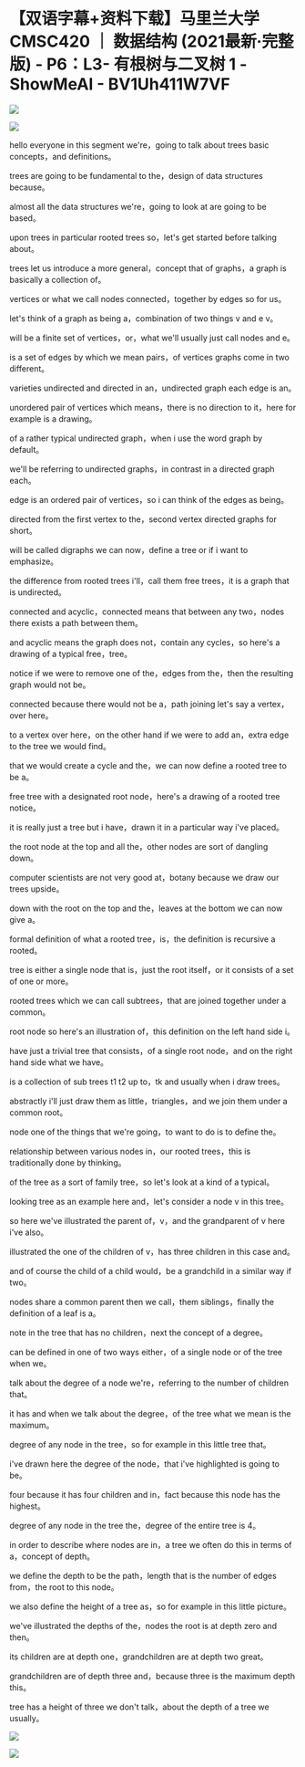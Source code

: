 # 【双语字幕+资料下载】马里兰大学 CMSC420 ｜ 数据结构 (2021最新·完整版) - P6：L3- 有根树与二叉树 1 - ShowMeAI - BV1Uh411W7VF

![](img/469e58637e6b5727f95f96cb27d90262_0.png)

![](img/469e58637e6b5727f95f96cb27d90262_1.png)

hello everyone in this segment we're，going to talk about trees basic concepts，and definitions。

trees are going to be fundamental to the，design of data structures because。

almost all the data structures we're，going to look at are going to be based。

upon trees in particular rooted trees so，let's get started before talking about。

trees let us introduce a more general，concept that of graphs，a graph is basically a collection of。

vertices or what we call nodes connected，together by edges so for us。

let's think of a graph as being a，combination of two things v and e v。

will be a finite set of vertices，or，what we'll usually just call nodes and e。

is a set of edges by which we mean pairs，of vertices graphs come in two different。

varieties undirected and directed in an，undirected graph each edge is an。

unordered pair of vertices which means，there is no direction to it，here for example is a drawing。

of a rather typical undirected graph，when i use the word graph by default。

we'll be referring to undirected graphs，in contrast in a directed graph each。

edge is an ordered pair of vertices，so i can think of the edges as being。

directed from the first vertex to the，second vertex directed graphs for short。

will be called digraphs we can now，define a tree or if i want to emphasize。

the difference from rooted trees i'll，call them free trees，it is a graph that is undirected。

connected and acyclic，connected means that between any two，nodes there exists a path between them。

and acyclic means the graph does not，contain any cycles，so here's a drawing of a typical free，tree。

notice if we were to remove one of the，edges from the，then the resulting graph would not be。

connected because there would not be a，path joining let's say a vertex，over here。

to a vertex over here，on the other hand if we were to add an，extra edge to the tree we would find。

that we would create a cycle and the，we can now define a rooted tree to be a。

free tree with a designated root node，here's a drawing of a rooted tree notice。

it is really just a tree but i have，drawn it in a particular way i've placed。

the root node at the top and all the，other nodes are sort of dangling down。

computer scientists are not very good at，botany because we draw our trees upside。

down with the root on the top and the，leaves at the bottom we can now give a。

formal definition of what a rooted tree，is，the definition is recursive a rooted。

tree is either a single node that is，just the root itself，or it consists of a set of one or more。

rooted trees which we can call subtrees，that are joined together under a common。

root node so here's an illustration of，this definition on the left hand side i。

have just a trivial tree that consists，of a single root node，and on the right hand side what we have。

is a collection of sub trees t1 t2 up to，tk and usually when i draw trees。

abstractly i'll just draw them as little，triangles，and we join them under a common root。

node one of the things that we're going，to want to do is to define the。

relationship between various nodes in，our rooted trees，this is traditionally done by thinking。

of the tree as a sort of family tree，so let's look at a kind of a typical。

looking tree as an example here and，let's consider a node v in this tree。

so here we've illustrated the parent of，v，and the grandparent of v here i've also。

illustrated the one of the children of v，has three children in this case and。

and of course the child of a child would，be a grandchild in a similar way if two。

nodes share a common parent then we call，them siblings，finally the definition of a leaf is a。

note in the tree that has no children，next the concept of a degree。

can be defined in one of two ways either，of a single node or of the tree when we。

talk about the degree of a node we're，referring to the number of children that。

it has and when we talk about the degree，of the tree what we mean is the maximum。

degree of any node in the tree，so for example in this little tree that。

i've drawn here the degree of the node，that i've highlighted is going to be。

four because it has four children and in，fact because this node has the highest。

degree of any node in the tree the，degree of the entire tree is 4。

in order to describe where nodes are in，a tree we often do this in terms of a，concept of depth。

we define the depth to be the path，length that is the number of edges from，the root to this node。

we also define the height of a tree as，so for example in this little picture。

we've illustrated the depths of the，nodes the root is at depth zero and then。

its children are at depth one，grandchildren are at depth two great。

grandchildren are of depth three and，because three is the maximum depth this。

tree has a height of three we don't talk，about the depth of a tree we usually。



![](img/469e58637e6b5727f95f96cb27d90262_3.png)

![](img/469e58637e6b5727f95f96cb27d90262_4.png)